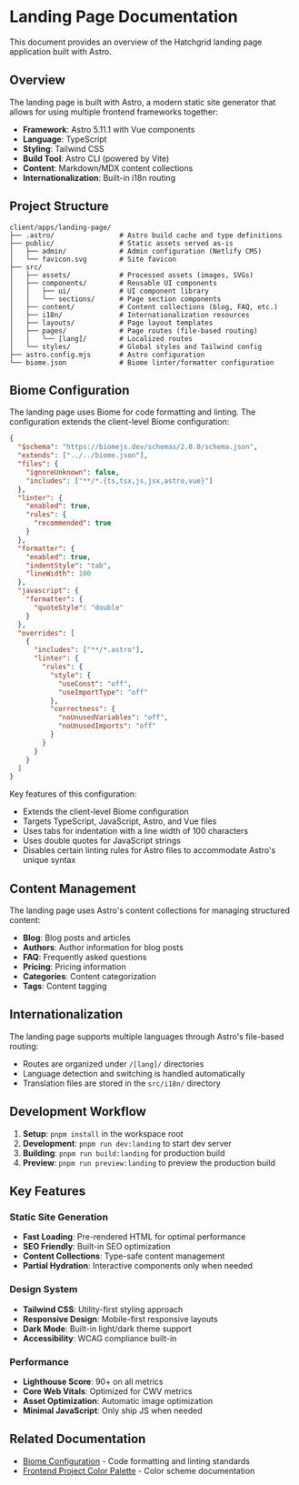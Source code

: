 # Landing Page Documentation

This document provides an overview of the Hatchgrid landing page application built with Astro.

## Overview

The landing page is built with Astro, a modern static site generator that allows for using multiple frontend frameworks together:

- **Framework**: Astro 5.11.1 with Vue components
- **Language**: TypeScript
- **Styling**: Tailwind CSS
- **Build Tool**: Astro CLI (powered by Vite)
- **Content**: Markdown/MDX content collections
- **Internationalization**: Built-in i18n routing

## Project Structure

```
client/apps/landing-page/
├── .astro/                # Astro build cache and type definitions
├── public/                # Static assets served as-is
│   ├── admin/             # Admin configuration (Netlify CMS)
│   └── favicon.svg        # Site favicon
├── src/
│   ├── assets/            # Processed assets (images, SVGs)
│   ├── components/        # Reusable UI components
│   │   ├── ui/            # UI component library
│   │   └── sections/      # Page section components
│   ├── content/           # Content collections (blog, FAQ, etc.)
│   ├── i18n/              # Internationalization resources
│   ├── layouts/           # Page layout templates
│   ├── pages/             # Page routes (file-based routing)
│   │   └── [lang]/        # Localized routes
│   └── styles/            # Global styles and Tailwind config
├── astro.config.mjs       # Astro configuration
└── biome.json             # Biome linter/formatter configuration
```

## Biome Configuration

The landing page uses Biome for code formatting and linting. The configuration extends the client-level Biome configuration:

```json
{
  "$schema": "https://biomejs.dev/schemas/2.0.0/schema.json",
  "extends": ["../../biome.json"],
  "files": {
    "ignoreUnknown": false,
    "includes": ["**/*.{ts,tsx,js,jsx,astro,vue}"]
  },
  "linter": {
    "enabled": true,
    "rules": {
      "recommended": true
    }
  },
  "formatter": {
    "enabled": true,
    "indentStyle": "tab",
    "lineWidth": 100
  },
  "javascript": {
    "formatter": {
      "quoteStyle": "double"
    }
  },
  "overrides": [
    {
      "includes": ["**/*.astro"],
      "linter": {
        "rules": {
          "style": {
            "useConst": "off",
            "useImportType": "off"
          },
          "correctness": {
            "noUnusedVariables": "off",
            "noUnusedImports": "off"
          }
        }
      }
    }
  ]
}
```

Key features of this configuration:
- Extends the client-level Biome configuration
- Targets TypeScript, JavaScript, Astro, and Vue files
- Uses tabs for indentation with a line width of 100 characters
- Uses double quotes for JavaScript strings
- Disables certain linting rules for Astro files to accommodate Astro's unique syntax

## Content Management

The landing page uses Astro's content collections for managing structured content:

- **Blog**: Blog posts and articles
- **Authors**: Author information for blog posts
- **FAQ**: Frequently asked questions
- **Pricing**: Pricing information
- **Categories**: Content categorization
- **Tags**: Content tagging

## Internationalization

The landing page supports multiple languages through Astro's file-based routing:

- Routes are organized under `/[lang]/` directories
- Language detection and switching is handled automatically
- Translation files are stored in the `src/i18n/` directory

## Development Workflow

1. **Setup**: `pnpm install` in the workspace root
2. **Development**: `pnpm run dev:landing` to start dev server
3. **Building**: `pnpm run build:landing` for production build
4. **Preview**: `pnpm run preview:landing` to preview the production build

## Key Features

### Static Site Generation
- **Fast Loading**: Pre-rendered HTML for optimal performance
- **SEO Friendly**: Built-in SEO optimization
- **Content Collections**: Type-safe content management
- **Partial Hydration**: Interactive components only when needed

### Design System
- **Tailwind CSS**: Utility-first styling approach
- **Responsive Design**: Mobile-first responsive layouts
- **Dark Mode**: Built-in light/dark theme support
- **Accessibility**: WCAG compliance built-in

### Performance
- **Lighthouse Score**: 90+ on all metrics
- **Core Web Vitals**: Optimized for CWV metrics
- **Asset Optimization**: Automatic image optimization
- **Minimal JavaScript**: Only ship JS when needed

## Related Documentation

- [Biome Configuration](../conventions/biome-configuration.md) - Code formatting and linting standards
- [Frontend Project Color Palette](../landing/frontend-project-color-palette.md) - Color scheme documentation
